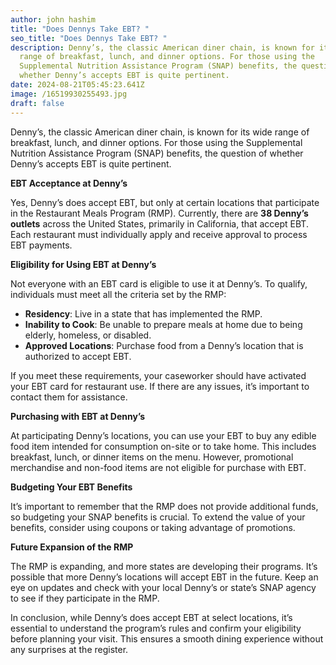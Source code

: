 ```yaml
---
author: john hashim
title: "Does Dennys Take EBT? "
seo_title: "Does Dennys Take EBT? "
description: Denny’s, the classic American diner chain, is known for its wide
  range of breakfast, lunch, and dinner options. For those using the
  Supplemental Nutrition Assistance Program (SNAP) benefits, the question of
  whether Denny’s accepts EBT is quite pertinent.
date: 2024-08-21T05:45:23.641Z
image: /16519930255493.jpg
draft: false
---
```

Denny’s, the classic American diner chain, is known for its wide range of breakfast, lunch, and dinner options. For those using the Supplemental Nutrition Assistance Program (SNAP) benefits, the question of whether Denny’s accepts EBT is quite pertinent.

**EBT Acceptance at Denny’s**

Yes, Denny’s does accept EBT, but only at certain locations that participate in the Restaurant Meals Program (RMP). Currently, there are **38 Denny’s outlets** across the United States, primarily in California, that accept EBT. Each restaurant must individually apply and receive approval to process EBT payments.

**Eligibility for Using EBT at Denny’s**

Not everyone with an EBT card is eligible to use it at Denny’s. To qualify, individuals must meet all the criteria set by the RMP:

* **Residency**: Live in a state that has implemented the RMP.
* **Inability to Cook**: Be unable to prepare meals at home due to being elderly, homeless, or disabled.
* **Approved Locations**: Purchase food from a Denny’s location that is authorized to accept EBT.

If you meet these requirements, your caseworker should have activated your EBT card for restaurant use. If there are any issues, it’s important to contact them for assistance.

**Purchasing with EBT at Denny’s**

At participating Denny’s locations, you can use your EBT to buy any edible food item intended for consumption on-site or to take home. This includes breakfast, lunch, or dinner items on the menu. However, promotional merchandise and non-food items are not eligible for purchase with EBT.

**Budgeting Your EBT Benefits**

It’s important to remember that the RMP does not provide additional funds, so budgeting your SNAP benefits is crucial. To extend the value of your benefits, consider using coupons or taking advantage of promotions.

**Future Expansion of the RMP**

The RMP is expanding, and more states are developing their programs. It’s possible that more Denny’s locations will accept EBT in the future. Keep an eye on updates and check with your local Denny’s or state’s SNAP agency to see if they participate in the RMP.

In conclusion, while Denny’s does accept EBT at select locations, it’s essential to understand the program’s rules and confirm your eligibility before planning your visit. This ensures a smooth dining experience without any surprises at the register.
